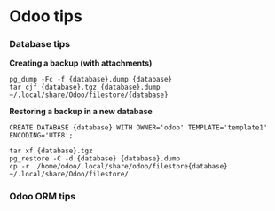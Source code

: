 # Odoo tips

### Database tips

**Creating a backup (with attachments)**
```{shell}
pg_dump -Fc -f {database}.dump {database}
tar cjf {database}.tgz {database}.dump ~/.local/share/Odoo/filestore/{database}
```

**Restoring a backup in a new database**
```{sql}
CREATE DATABASE {database} WITH OWNER='odoo' TEMPLATE='template1' ENCODING='UTF8';
```
```{shell}
tar xf {database}.tgz
pg_restore -C -d {database} {database}.dump
cp -r ./home/odoo/.local/share/odoo/filestore{database} ~/.local/share/Odoo/filestore/
```

### Odoo ORM tips
